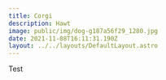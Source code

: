 ```yaml
---
title: Corgi
description: Hawt
image: public/img/dog-g187a56f29_1280.jpg
date: 2021-11-08T16:11:31.190Z
layout: ../../layouts/DefaultLayout.astro
---
```


Test
